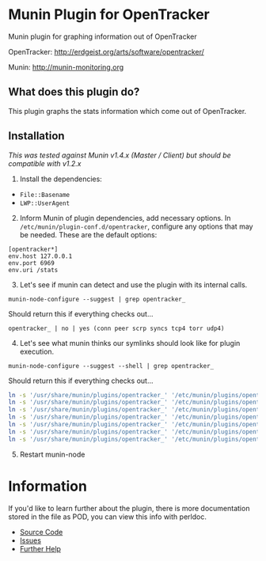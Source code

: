# Munin Plugin for OpenTracker

Munin plugin for graphing information out of OpenTracker

OpenTracker: http://erdgeist.org/arts/software/opentracker/

Munin: http://munin-monitoring.org


## What does this plugin do?

This plugin graphs the stats information which come out of OpenTracker.


## Installation

*This was tested against Munin v1.4.x (Master / Client) but should be compatible with v1.2.x*

1) Install the dependencies:
 * `File::Basename`
 * `LWP::UserAgent`
2) Inform Munin of plugin dependencies, add necessary options. In `/etc/munin/plugin-conf.d/opentracker`, configure any options that may be needed. These are the default options:
```
[opentracker*]
env.host 127.0.0.1
env.port 6969
env.uri /stats
```
3) Let's see if munin can detect and use the plugin with its internal calls.
```
munin-node-configure --suggest | grep opentracker_
```
Should return this if everything checks out...
```
opentracker_ | no | yes (conn peer scrp syncs tcp4 torr udp4)
```
4) Let's see what munin thinks our symlinks should look like for plugin execution.
```
munin-node-configure --suggest --shell | grep opentracker_
```
Should return this if everything checks out...
```bash
ln -s '/usr/share/munin/plugins/opentracker_' '/etc/munin/plugins/opentracker_conn'
ln -s '/usr/share/munin/plugins/opentracker_' '/etc/munin/plugins/opentracker_peer'
ln -s '/usr/share/munin/plugins/opentracker_' '/etc/munin/plugins/opentracker_scrp'
ln -s '/usr/share/munin/plugins/opentracker_' '/etc/munin/plugins/opentracker_syncs'
ln -s '/usr/share/munin/plugins/opentracker_' '/etc/munin/plugins/opentracker_tcp4'
ln -s '/usr/share/munin/plugins/opentracker_' '/etc/munin/plugins/opentracker_torr'
ln -s '/usr/share/munin/plugins/opentracker_' '/etc/munin/plugins/opentracker_udp4'
```
5) Restart munin-node

# Information
If you'd like to learn further about the plugin, there is more documentation stored in the file as POD, you can view this info with perldoc.
* [Source Code](https://github.com/mhwest13/OpenTracker-Munin-Plugin)
* [Issues](https://github.com/mhwest13/OpenTracker-Munin-Plugin/issues)
* [Further Help](http://munin-monitoring.org/wiki/HowToGetHelp)
